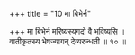 +++
title = "10 मा बिभेर्न"

+++
मा बिभेर्न मरिष्यस्यगदो वै भविष्यसि ।  
वातीकृतस्य भेषज्यागन् देव्यरुन्धती ॥ १० ॥